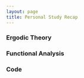 ```yaml
---
layout: page
title: Personal Study Recap
---
```


### Ergodic Theory



### Functional Analysis


### Code
